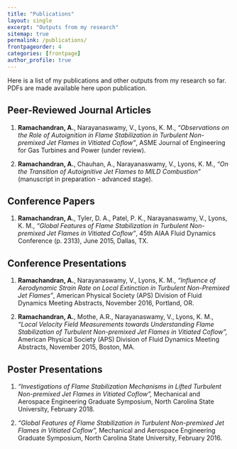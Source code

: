 ```yaml
---
title: "Publications"
layout: single
excerpt: "Outputs from my research"
sitemap: true
permalink: /publications/
frontpageorder: 4
categories: [frontpage]
author_profile: true
---
```


Here is a list of my publications and other outputs from my research so far. PDFs are made available here upon publication.

## Peer-Reviewed Journal Articles

1. **Ramachandran, A.**, Narayanaswamy, V., Lyons, K. M., _“Observations on the Role of Autoignition in Flame Stabilization in Turbulent Non-premixed Jet Flames in Vitiated Coflow”_, ASME Journal of Engineering for Gas Turbines and Power (under review).

2. **Ramachandran, A.**, Chauhan, A., Narayanaswamy, V., Lyons, K. M., _“On the Transition of Autoignitive Jet Flames to MILD Combustion”_ (manuscript in preparation - advanced stage).

## Conference Papers

1. **Ramachandran, A.**, Tyler, D. A., Patel, P. K., Narayanaswamy, V., Lyons, K. M., _“Global Features of Flame Stabilization in Turbulent Non-premixed Jet Flames in Vitiated Coflow”_, 45th AIAA Fluid Dynamics Conference (p. 2313), June 2015, Dallas, TX.

## Conference Presentations

1. **Ramachandran, A.**, Narayanaswamy, V., Lyons, K. M., _“Influence of Aerodynamic Strain Rate on Local Extinction in Turbulent Non-Premixed Jet Flames”_, American Physical Society (APS) Division of Fluid Dynamics Meeting Abstracts, November 2016, Portland, OR.

2. **Ramachandran, A.**, Mothe, A.R., Narayanaswamy, V., Lyons, K. M., _“Local Velocity Field Measurements towards Understanding Flame Stabilization of Turbulent Non-premixed Jet Flames in Vitiated Coflow”,_ American Physical Society (APS) Division of Fluid Dynamics Meeting Abstracts, November 2015, Boston, MA.

## Poster Presentations

1. _“Investigations of Flame Stabilization Mechanisms in Lifted Turbulent Non-premixed Jet Flames in Vitiated Coflow”,_ Mechanical and Aerospace Engineering Graduate Symposium, North Carolina State University, February 2018.

2. _“Global Features of Flame Stabilization in Turbulent Non-premixed Jet Flames in Vitiated Coflow”,_ Mechanical and Aerospace Engineering Graduate Symposium, North Carolina State University, February 2016.
